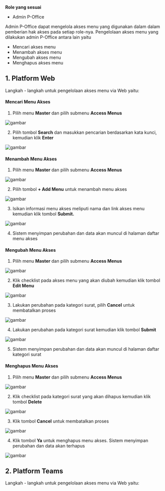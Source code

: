 **Role yang sesuai**

- Admin P-Office

Admin P-Office dapat mengelola akses menu yang digunakan dalam dalam pemberian hak akses pada setiap role-nya. Pengelolaan akses menu yang dilakukan admin P-Office antara lain yaitu

- Mencari akses menu
- Menambah akses menu
- Mengubah akses menu
- Menghapus akses menu

## 1. Platform Web

Langkah - langkah untuk pengelolaan akses menu via Web yaitu:

#### **Mencari Menu Akses**

1.    Pilih menu **Master** dan pilih submenu **Access Menus**

![gambar](SC_DataMaster/DM01.png)

2.    Pilih tombol **Search** dan masukkan pencarian berdasarkan kata kunci, kemudian klik **Enter**

![gambar](SC_DataMaster/DM02.png)

#### **Menambah Menu Akses**

1.    Pilih menu **Master** dan pilih submenu **Access Menus**

![gambar](SC_DataMaster/DM03.png)

2.    Pilih tombol **+ Add Menu** untuk menambah menu akses

![gambar](SC_DataMaster/DM04.png)

3.    Isikan informasi menu akses meliputi nama dan link akses menu kemudian klik tombol **Submit.**

![gambar](SC_DataMaster/DM05.png)

4.    Sistem menyimpan perubahan dan data akan muncul di halaman daftar menu akses

#### **Mengubah Menu Akses**

1.    Pilih menu **Master** dan pilih submenu **Access Menus**

![gambar](SC_DataMaster/DM06.png)

2.    Klik checklist pada akses menu yang akan diubah kemudian klik tombol **Edit Menu**

![gambar](SC_DataMaster/DM07.png)

3.    Lakukan perubahan pada kategori surat, pilih **Cancel** untuk membatalkan proses

![gambar](SC_DataMaster/DM08.png)

4.    Lakukan perubahan pada kategori surat kemudian klik tombol **Submit**

![gambar](SC_DataMaster/DM09.png)

5.    Sistem menyimpan perubahan dan data akan muncul di halaman daftar kategori surat


#### **Menghapus Menu Akses**

1.    Pilih menu **Master** dan pilih submenu **Access Menus**

![gambar](SC_DataMaster/DM10.png)

2.    Klik checklist pada kategori surat yang akan dihapus kemudian klik tombol **Delete**

![gambar](SC_DataMaster/DM11.png)

3.    Klik tombol **Cancel** untuk membatalkan proses

![gambar](SC_DataMaster/DM12.png)

4.	  Klik tombol **Ya** untuk menghapus menu akses. Sistem menyimpan perubahan dan data akan terhapus

![gambar](SC_DataMaster/DM13.png)

## 2. Platform Teams

Langkah - langkah untuk pengelolaan akses menu via Web yaitu:
